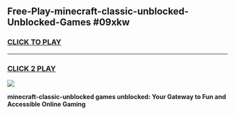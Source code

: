 
## Free-Play-minecraft-classic-unblocked-Unblocked-Games #09xkw
<h3>
<a href="https://news.freeplayer.one?title=minecraft-classic-unblocked&ref=8M">CLICK TO PLAY</a></h3>
<hr>

<h3>
<a href="https://news.freeplayer.one?title=minecraft-classic-unblocked&ref=8M">CLICK 2 PLAY</a>
  
</h3>

<a href="https://news.freeplayer.one?title=minecraft-classic-unblocked&ref=8M"><img src="https://clearcache.store/games.png"></a>


**minecraft-classic-unblocked games unblocked: Your Gateway to Fun and Accessible Online Gaming**
